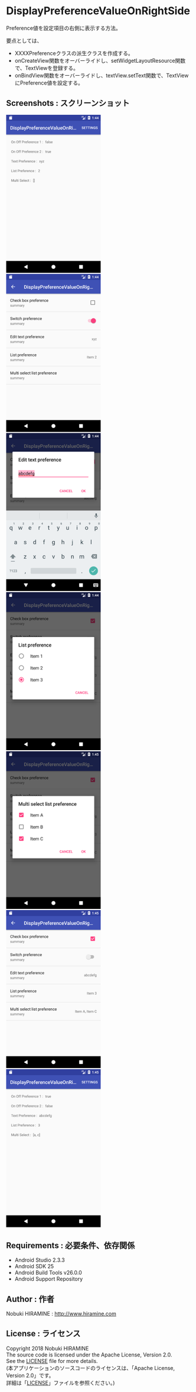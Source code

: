 # DisplayPreferenceValueOnRightSide
Preference値を設定項目の右側に表示する方法。

要点としては、
- XXXXPreferenceクラスの派生クラスを作成する。
- onCreateView関数をオーバーライドし、setWidgetLayoutResource関数で、TextViewを登録する。
- onBindView関数をオーバーライドし、textView.setText関数で、TextViewにPreference値を設定する。

## Screenshots : スクリーンショット
<img src="screenshots/Screenshot_01.png" width="256" alt="Screenshot"/> <img src="screenshots/Screenshot_02.png" width="256" alt="Screenshot"/> <img src="screenshots/Screenshot_03.png" width="256" alt="Screenshot"/> <img src="screenshots/Screenshot_04.png" width="256" alt="Screenshot"/> <img src="screenshots/Screenshot_05.png" width="256" alt="Screenshot"/> <img src="screenshots/Screenshot_06.png" width="256" alt="Screenshot"/> <img src="screenshots/Screenshot_07.png" width="256" alt="Screenshot"/>

## Requirements : 必要条件、依存関係
- Android Studio 2.3.3
- Android SDK 25
- Android Build Tools v26.0.0
- Android Support Repository

## Author : 作者
Nobuki HIRAMINE : http://www.hiramine.com

## License : ライセンス
Copyright 2018 Nobuki HIRAMINE  
The source code is licensed under the Apache License, Version 2.0.  
See the [LICENSE](LICENSE) file for more details.  
(本アプリケーションのソースコードのライセンスは、「Apache License, Version 2.0」です。  
詳細は「[LICENSE](LICENSE)」ファイルを参照ください。)


